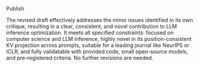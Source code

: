 Publish

The revised draft effectively addresses the minor issues identified in its own critique, resulting in a clear, consistent, and novel contribution to LLM inference optimization. It meets all specified constraints: focused on computer science and LLM inference, highly novel in its position-consistent KV projection across prompts, suitable for a leading journal like NeurIPS or ICLR, and fully validatable with provided code, small open-source models, and pre-registered criteria. No further revisions are needed.
